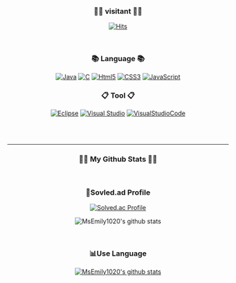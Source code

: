 <div align = "center">

<h3>🙍‍♀️ visitant 🙍‍♀️</h3>

[![Hits](https://hits.seeyoufarm.com/api/count/incr/badge.svg?url=https%3A%2F%2Fgithub.com%2FMsEmily1020&count_bg=%23A4B8FE&title_bg=%23F2B5C8&icon=&icon_color=%23FFFFFF&title=hits&edge_flat=false)](https://hits.seeyoufarm.com)

<br>

<h3>📚 Language 📚</h3>

[![Java](https://img.shields.io/badge/Java-007396?style=flat-square&logo=java&logoColor=white)](https://github.com/MsEmily1020) [![C](https://img.shields.io/badge/C-A8B9CC?style=flat-square&logo=c&logoColor=white)](https://github.com/MsEmily1020) [![Html5](https://img.shields.io/badge/Html5-E34F26?style=flat-square&logo=html5&logoColor=white)](https://github.com/hyeseung1020) [![CSS3](https://img.shields.io/badge/css-1572B6?style=flat-square&logo=css3&logoColor=white)](https://github.com/MsEmily1020) [![JavaScript](https://img.shields.io/badge/javascript-F7DF1E?style=flat-square&logo=javascript&logoColor=black)](https://github.com/MsEmily1020)


<h3>📋 Tool 📋</h3>

[![Eclipse](https://img.shields.io/badge/Eclipse-2C2255?style=flat-square&logo=Eclipse&logoColor=white)](https://github.com/hyeseung1020) [![Visual Studio](https://img.shields.io/badge/VisualStudio-5C2D91?style=flat-square&logo=VisualStudio&logoColor=white)](https://github.com/hyeseung1020) [![VisualStudioCode](https://img.shields.io/badge/VisualStudioCode-007ACC?style=flat-square&logo=VisualStudioCode&logoColor=white)](https://github.com/hyeseung1020)

<br><br>

---

<h3>👩‍💻 My Github Stats 👩‍💻</h3>
<br>

<h3>📃Sovled.ad Profile</h3>

[![Solved.ac Profile](http://mazassumnida.wtf/api/v2/generate_badge?boj=seunghyesil)](https://solved.ac/seunghyesil/)
  
![MsEmily1020's github stats](https://github-readme-stats.vercel.app/api?username=MsEmily1020&show_icons=true)

<br>

<h3>📊Use Language</h3>

[![MsEmily1020's github stats](https://github-readme-stats.vercel.app/api/top-langs/?username=MsEmily1020&show_icons=true&hide_border=true&title_color=004386&icon_color=004386&layout=compact)](https://github.com/MsEmily1020)

</div>
